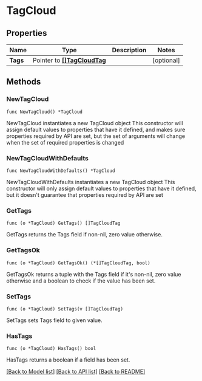 # TagCloud

## Properties

Name | Type | Description | Notes
------------ | ------------- | ------------- | -------------
**Tags** | Pointer to [**[]TagCloudTag**](TagCloudTag.md) |  | [optional] 

## Methods

### NewTagCloud

`func NewTagCloud() *TagCloud`

NewTagCloud instantiates a new TagCloud object
This constructor will assign default values to properties that have it defined,
and makes sure properties required by API are set, but the set of arguments
will change when the set of required properties is changed

### NewTagCloudWithDefaults

`func NewTagCloudWithDefaults() *TagCloud`

NewTagCloudWithDefaults instantiates a new TagCloud object
This constructor will only assign default values to properties that have it defined,
but it doesn't guarantee that properties required by API are set

### GetTags

`func (o *TagCloud) GetTags() []TagCloudTag`

GetTags returns the Tags field if non-nil, zero value otherwise.

### GetTagsOk

`func (o *TagCloud) GetTagsOk() (*[]TagCloudTag, bool)`

GetTagsOk returns a tuple with the Tags field if it's non-nil, zero value otherwise
and a boolean to check if the value has been set.

### SetTags

`func (o *TagCloud) SetTags(v []TagCloudTag)`

SetTags sets Tags field to given value.

### HasTags

`func (o *TagCloud) HasTags() bool`

HasTags returns a boolean if a field has been set.


[[Back to Model list]](../README.md#documentation-for-models) [[Back to API list]](../README.md#documentation-for-api-endpoints) [[Back to README]](../README.md)



